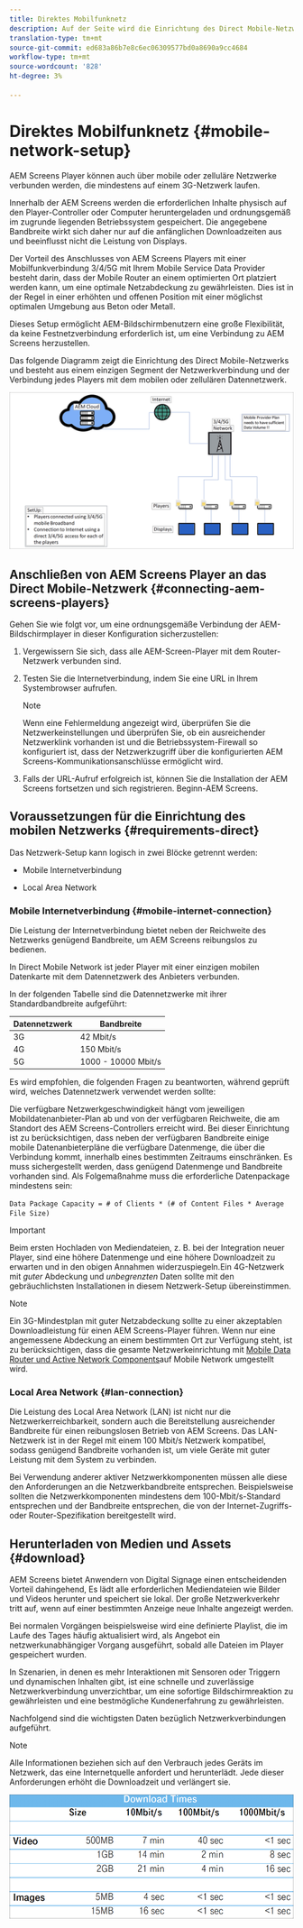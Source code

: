 ```yaml
---
title: Direktes Mobilfunknetz
description: Auf der Seite wird die Einrichtung des Direct Mobile-Netzwerks beschrieben.
translation-type: tm+mt
source-git-commit: ed683a86b7e8c6ec06309577bd0a8690a9cc4684
workflow-type: tm+mt
source-wordcount: '828'
ht-degree: 3%

---
```



# Direktes Mobilfunknetz {#mobile-network-setup}

AEM Screens Player können auch über mobile oder zelluläre Netzwerke verbunden werden, die mindestens auf einem 3G-Netzwerk laufen.

Innerhalb der AEM Screens werden die erforderlichen Inhalte physisch auf den Player-Controller oder Computer heruntergeladen und ordnungsgemäß im zugrunde liegenden Betriebssystem gespeichert. Die angegebene Bandbreite wirkt sich daher nur auf die anfänglichen Downloadzeiten aus und beeinflusst nicht die Leistung von Displays.

Der Vorteil des Anschlusses von AEM Screens Players mit einer Mobilfunkverbindung 3/4/5G mit Ihrem Mobile Service Data Provider besteht darin, dass der Mobile Router an einem optimierten Ort platziert werden kann, um eine optimale Netzabdeckung zu gewährleisten. Dies ist in der Regel in einer erhöhten und offenen Position mit einer möglichst optimalen Umgebung aus Beton oder Metall.

Dieses Setup ermöglicht AEM-Bildschirmbenutzern eine große Flexibilität, da keine Festnetzverbindung erforderlich ist, um eine Verbindung zu AEM Screens herzustellen.

Das folgende Diagramm zeigt die Einrichtung des Direct Mobile-Netzwerks und besteht aus einem einzigen Segment der Netzwerkverbindung und der Verbindung jedes Players mit dem mobilen oder zellulären Datennetzwerk.

![](/help/using/assets/direct-mobile-1.png)

## Anschließen von AEM Screens Player an das Direct Mobile-Netzwerk {#connecting-aem-screens-players}

Gehen Sie wie folgt vor, um eine ordnungsgemäße Verbindung der AEM-Bildschirmplayer in dieser Konfiguration sicherzustellen:

1. Vergewissern Sie sich, dass alle AEM-Screen-Player mit dem Router-Netzwerk verbunden sind.

1. Testen Sie die Internetverbindung, indem Sie eine URL in Ihrem Systembrowser aufrufen.

   >[!NOTE]
   >Wenn eine Fehlermeldung angezeigt wird, überprüfen Sie die Netzwerkeinstellungen und überprüfen Sie, ob ein ausreichender Netzwerklink vorhanden ist und die Betriebssystem-Firewall so konfiguriert ist, dass der Netzwerkzugriff über die konfigurierten AEM Screens-Kommunikationsanschlüsse ermöglicht wird.

1. Falls der URL-Aufruf erfolgreich ist, können Sie die Installation der AEM Screens fortsetzen und sich registrieren. Beginn-AEM Screens.

## Voraussetzungen für die Einrichtung des mobilen Netzwerks {#requirements-direct}

Das Netzwerk-Setup kann logisch in zwei Blöcke getrennt werden:

* Mobile Internetverbindung

* Local Area Network

### Mobile Internetverbindung {#mobile-internet-connection}

Die Leistung der Internetverbindung bietet neben der Reichweite des Netzwerks genügend Bandbreite, um AEM Screens reibungslos zu bedienen.

In Direct Mobile Network ist jeder Player mit einer einzigen mobilen Datenkarte mit dem Datennetzwerk des Anbieters verbunden.

In der folgenden Tabelle sind die Datennetzwerke mit ihrer Standardbandbreite aufgeführt:

| Datennetzwerk | Bandbreite |
|--- |--- |
| 3G | 42 Mbit/s |
| 4G | 150 Mbit/s |
| 5G | 1000 - 10000 Mbit/s |

Es wird empfohlen, die folgenden Fragen zu beantworten, während geprüft wird, welches Datennetzwerk verwendet werden sollte:

Die verfügbare Netzwerkgeschwindigkeit hängt vom jeweiligen Mobildatenanbieter-Plan ab und von der verfügbaren Reichweite, die am Standort des AEM Screens-Controllers erreicht wird.
Bei dieser Einrichtung ist zu berücksichtigen, dass neben der verfügbaren Bandbreite einige mobile Datenanbieterpläne die verfügbare Datenmenge, die über die Verbindung kommt, innerhalb eines bestimmten Zeitraums einschränken. Es muss sichergestellt werden, dass genügend Datenmenge und Bandbreite vorhanden sind.
Als Folgemaßnahme muss die erforderliche Datenpackage mindestens sein:

`Data Package Capacity = # of Clients * (# of Content Files * Average File Size)`


>[!IMPORTANT]
>Beim ersten Hochladen von Mediendateien, z. B. bei der Integration neuer Player, sind eine höhere Datenmenge und eine höhere Downloadzeit zu erwarten und in den obigen Annahmen widerzuspiegeln.Ein 4G-Netzwerk mit *guter* Abdeckung und *unbegrenzten* Daten sollte mit den gebräuchlichsten Installationen in diesem Netzwerk-Setup übereinstimmen.

>[!NOTE]
>Ein 3G-Mindestplan mit guter Netzabdeckung sollte zu einer akzeptablen Downloadleistung für einen AEM Screens-Player führen. Wenn nur eine angemessene Abdeckung an einem bestimmten Ort zur Verfügung steht, ist zu berücksichtigen, dass die gesamte Netzwerkeinrichtung mit [Mobile Data Router und Active Network Components](/help/using/mobile-network-router.md)auf Mobile Network umgestellt wird.


### Local Area Network {#lan-connection}

Die Leistung des Local Area Network (LAN) ist nicht nur die Netzwerkerreichbarkeit, sondern auch die Bereitstellung ausreichender Bandbreite für einen reibungslosen Betrieb von AEM Screens. Das LAN-Netzwerk ist in der Regel mit einem 100 Mbit/s Netzwerk kompatibel, sodass genügend Bandbreite vorhanden ist, um viele Geräte mit guter Leistung mit dem System zu verbinden.

Bei Verwendung anderer aktiver Netzwerkkomponenten müssen alle diese den Anforderungen an die Netzwerkbandbreite entsprechen. Beispielsweise sollten die Netzwerkkomponenten mindestens dem 100-Mbit/s-Standard entsprechen und der Bandbreite entsprechen, die von der Internet-Zugriffs- oder Router-Spezifikation bereitgestellt wird.

## Herunterladen von Medien und Assets {#download}

AEM Screens bietet Anwendern von Digital Signage einen entscheidenden Vorteil dahingehend, Es lädt alle erforderlichen Mediendateien wie Bilder und Videos herunter und speichert sie lokal. Der große Netzwerkverkehr tritt auf, wenn auf einer bestimmten Anzeige neue Inhalte angezeigt werden.

Bei normalen Vorgängen beispielsweise wird eine definierte Playlist, die im Laufe des Tages häufig aktualisiert wird, als Angebot ein netzwerkunabhängiger Vorgang ausgeführt, sobald alle Dateien im Player gespeichert wurden.

In Szenarien, in denen es mehr Interaktionen mit Sensoren oder Triggern und dynamischen Inhalten gibt, ist eine schnelle und zuverlässige Netzwerkverbindung unverzichtbar, um eine sofortige Bildschirmreaktion zu gewährleisten und eine bestmögliche Kundenerfahrung zu gewährleisten.

Nachfolgend sind die wichtigsten Daten bezüglich Netzwerkverbindungen aufgeführt.

>[!NOTE]
>Alle Informationen beziehen sich auf den Verbrauch jedes Geräts im Netzwerk, das eine Internetquelle anfordert und herunterlädt. Jede dieser Anforderungen erhöht die Downloadzeit und verlängert sie.

![](/help/using/assets/download-times-mobile.png)



